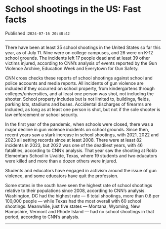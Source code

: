 # School shootings in the US: Fast facts

Published :`2024-07-16 20:48:42`

---

There have been at least 35 school shootings in the United States so far this year, as of July 11. Nine were on college campuses, and 26 were on K-12 school grounds. The incidents left 17 people dead and at least 39 other victims injured, according to CNN’s analysis of events reported by the Gun Violence Archive, Education Week and Everytown for Gun Safety.

CNN cross checks these reports of school shootings against school and police accounts and media reports. All incidents of gun violence are included if they occurred on school property, from kindergartens through colleges/universities, and at least one person was shot, not including the shooter. School property includes but is not limited to, buildings, fields, parking lots, stadiums and buses. Accidental discharges of firearms are included, as long as at least one person is shot, but not if the sole shooter is law enforcement or school security.

In the first year of the pandemic, when schools were closed, there was a major decline in gun violence incidents on school grounds. Since then, recent years saw a stark increase in school shootings, with 2021, 2022 and 2023 all setting records since at least 2008. There were at least 82 incidents in 2023, but 2022 was one of the deadliest years, with 46 fatalities, according to CNN’s analysis. That year saw the shooting at Robb Elementary School in Uvalde, Texas, where 19 students and two educators were killed and more than a dozen others were injured.

Students and educators have engaged in activism around the issue of gun violence, and some educators have quit the profession.

Some states in the south have seen the highest rate of school shootings relative to their populations since 2008, according to CNN’s analysis. Washington, DC had the highest rate — 6 total shootings, more than 0.8 per 100,000 people — while Texas had the most overall with 60 school shootings. Meanwhile, just five states — Montana, Wyoming, New Hampshire, Vermont and Rhode Island — had no school shootings in that period, according to CNN’s analysis.

---


